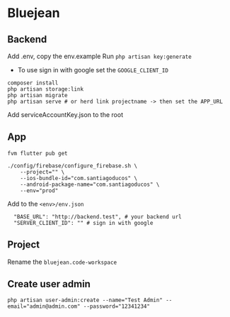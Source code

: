 # Bluejean

## Backend

Add .env, copy the env.example
Run ```php artisan key:generate```
- To use sign in with google set the ```GOOGLE_CLIENT_ID```

```
composer install
php artisan storage:link
php artisan migrate
php artisan serve # or herd link projectname -> then set the APP_URL
```

Add serviceAccountKey.json to the root

## App

```
fvm flutter pub get

./config/firebase/configure_firebase.sh \
    --project="" \
    --ios-bundle-id="com.santiagoducos" \
    --android-package-name="com.santiagoducos" \
    --env="prod"
```

Add to the ```<env>/env.json```
```
  "BASE_URL": "http://backend.test", # your backend url
  "SERVER_CLIENT_ID": "" # sign in with google
```

## Project

Rename the ```bluejean.code-workspace```

## Create user admin

```
php artisan user-admin:create --name="Test Admin" --email="admin@admin.com" --password="12341234"
```
